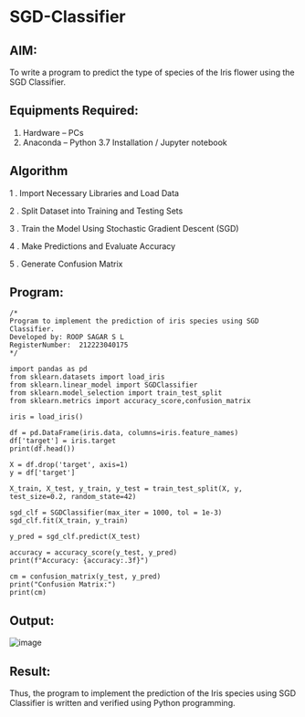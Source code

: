 # SGD-Classifier
## AIM:
To write a program to predict the type of species of the Iris flower using the SGD Classifier.

## Equipments Required:
1. Hardware – PCs
2. Anaconda – Python 3.7 Installation / Jupyter notebook

## Algorithm

1 . Import Necessary Libraries and Load Data 

2 . Split Dataset into Training and Testing Sets 

3 . Train the Model Using Stochastic Gradient Descent (SGD) 

4 . Make Predictions and Evaluate Accuracy 

5 . Generate Confusion Matrix

## Program:
```
/*
Program to implement the prediction of iris species using SGD Classifier.
Developed by: ROOP SAGAR S L
RegisterNumber:  212223040175
*/
```
```
import pandas as pd
from sklearn.datasets import load_iris
from sklearn.linear_model import SGDClassifier
from sklearn.model_selection import train_test_split
from sklearn.metrics import accuracy_score,confusion_matrix

iris = load_iris()

df = pd.DataFrame(iris.data, columns=iris.feature_names)
df['target'] = iris.target
print(df.head())

X = df.drop('target', axis=1)
y = df['target']

X_train, X_test, y_train, y_test = train_test_split(X, y, test_size=0.2, random_state=42)

sgd_clf = SGDClassifier(max_iter = 1000, tol = 1e-3)
sgd_clf.fit(X_train, y_train)

y_pred = sgd_clf.predict(X_test)

accuracy = accuracy_score(y_test, y_pred)
print(f"Accuracy: {accuracy:.3f}")

cm = confusion_matrix(y_test, y_pred)
print("Confusion Matrix:")
print(cm)

```
## Output:

![image](https://github.com/user-attachments/assets/b2358d7b-8d2b-4b22-9efc-63a61c46c766)

## Result:
Thus, the program to implement the prediction of the Iris species using SGD Classifier is written and verified using Python programming.
